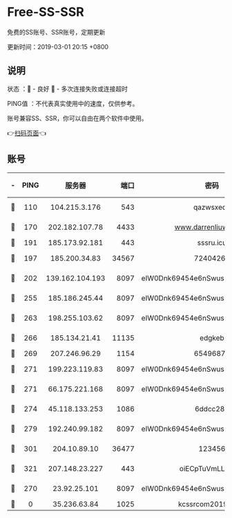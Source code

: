# Free-SS-SSR

免费的SS账号、SSR账号，定期更新

更新时间：2019-03-01 20:15 +0800

## 说明

状态     ：🙂 - 良好 🙁 - 多次连接失败或连接超时

PING值   ：不代表真实使用中的速度，仅供参考。

账号兼容SS、SSR，你可以自由在两个软件中使用。

👉[扫码页面](https://liesauer.github.io/free-ss-ssr.github.io/)👈

## 账号

|-|PING|服务器|端口|密码|加密方式|区域|
|:----:|:----:|:-----:|-----:|:----:|:----:|:----:|
|🙂|110|104.215.3.176|543|qazwsxedc|aes-256-gcm|JP|
|🙂|170|202.182.107.78|4433|www.darrenliuwei.com|aes-256-cfb|JP|
|🙂|191|185.173.92.181|443|sssru.icu|rc4-md5|RU|
|🙂|197|185.200.34.83|34567|72404265|aes-256-cfb|US|
|🙂|202|139.162.104.193|8097|eIW0Dnk69454e6nSwuspv9DmS201tQ0D|aes-256-cfb|JP|
|🙂|255|185.186.245.44|8097|eIW0Dnk69454e6nSwuspv9DmS201tQ0D|aes-256-cfb|NL|
|🙂|263|198.255.103.62|8097|eIW0Dnk69454e6nSwuspv9DmS201tQ0D|aes-256-cfb|US|
|🙂|266|185.134.21.41|11135|edgkeb|aes-256-cfb|GB|
|🙂|269|207.246.96.29|1154|65496879|chacha20|US|
|🙂|271|199.223.119.83|8097|eIW0Dnk69454e6nSwuspv9DmS201tQ0D|aes-256-cfb|US|
|🙂|271|66.175.221.168|8097|eIW0Dnk69454e6nSwuspv9DmS201tQ0D|aes-256-cfb|US|
|🙂|274|45.118.133.253|1086|6ddcc286|aes-256-cfb|SG|
|🙂|279|192.240.99.182|8097|eIW0Dnk69454e6nSwuspv9DmS201tQ0D|aes-256-cfb|US|
|🙂|301|204.10.89.10|36477|123456|aes-256-cfb|US|
|🙂|321|207.148.23.227|443|oiECpTuVmLLxk4Ts|aes-256-cfb|US|
|🙂|270|23.92.25.101|8097|eIW0Dnk69454e6nSwuspv9DmS201tQ0D|aes-256-cfb|US|
|🙁|0|35.236.63.84|1025|kcssrcom20190301|rc4-md5|US|
